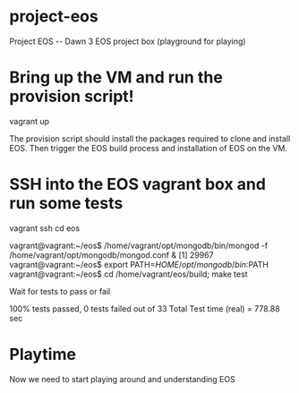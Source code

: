 # project-eos
Project EOS -- Dawn 3 EOS project box (playground for playing)


# Bring up the VM and run the provision script!
vagrant up

The provision script should install the packages required to clone and install EOS.
Then trigger the EOS build process and installation of EOS on the VM.


# SSH into the EOS vagrant box and run some tests
vagrant ssh
cd eos

vagrant@vagrant:~/eos$ /home/vagrant/opt/mongodb/bin/mongod -f /home/vagrant/opt/mongodb/mongod.conf &
[1] 29967
vagrant@vagrant:~/eos$ export PATH=${HOME}/opt/mongodb/bin:$PATH
vagrant@vagrant:~/eos$ cd /home/vagrant/eos/build; make test

Wait for tests to pass or fail

100% tests passed, 0 tests failed out of 33
Total Test time (real) = 778.88 sec

# Playtime
Now we need to start playing around and understanding EOS
